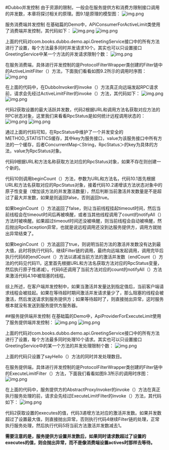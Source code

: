 #Dubbo并发控制
由于资源的限制，一般会在服务提供方和消费方限制接口调用的并发数，本章将探讨相关的原理。图9.1是原理的模型图：
![img.png](img/img7/img.png)

服务消费端并发控制
在基础篇的Demo中，APiConsumerForActiveLimit类使用了消费端并发控制，其代码如下：
![img.png](img/img7/img_1.png)
![img.png](img/img7/img_2.png)

上面的代码对com.books.dubbo.demo.api.GreetingService接口中的所有方法进行了设置，每个方法最多同时并发请求10个。其实也可以只设置接口GreetingService中某一个方法的并发请求限制个数：
![img.png](img/img7/img_3.png)

在服务消费端，具体进行并发控制的是ProtocolFilterWrapper类创建的Filter链中的ActiveLimitFilter（）方法，下面我们看看如图9.2所示的调用时序图：
![img.png](img/img7/img_4.png)

在上面的代码中，在DubboInvoker的invoke（）方法真正向远端发起RPC请求前，请求会先经过ActiveLimitFilter的invoke（）方法，其代码如下：
![img.png](img/img7/img_5.png)
![img.png](img/img7/img_6.png)

代码2获取设置的最大活跃并发数，代码2根据URL和调用方法名获取对应方法的RPC状态对象，这里我们来看看RpcStatus是如何统计远程调用状态的：
![img.png](img/img7/img_7.png)
![img.png](img/img7/img_8.png)

通过上面的代码可知，在RpcStatus中维护了一个并发安全的METHOD_STATISTICS缓存，其中key为服务接口，value为该服务接口中所有方法的一个缓存，后者ConcurrentMap＜String，RpcStatus＞的key为具体的方法，value为RpcStatus对象。

代码9根据URL和方法名称获取方法对应的RpcStatus对象，如果不存在则创建一个新的。

代码10则调用beginCount（）方法，参数为URL和方法名，代码10.1首先根据URL和方法名获取对应的RpcStatus对象，接着代码10.2递增该方法状态对象中的原子性变量（增加该方法的并发激活数量），然后判断当前激活并发数量是不是超过了最大并发数，如果是则返回false，否则返回true。

如果beginCount（）方法返回了false，则让当前线程挂起timeout时间，然后当前线程会在timeout时间后再被唤醒，或者当其他线程调用了count的notifyAll（）方法时被唤醒。如果超过timeout时间还没被唤醒，则当前线程会自动被唤醒，然后抛出RpcException异常，也就是说远程调用还没到达服务提供方，调用方就抛出异常结束了。

如果beginCount（）方法返回了true，则说明当前方法的激活并发数没有达到最大值，此时将执行代码5，继续Filter链的调用，最终向远端发起调用，调用完毕后执行代码6的endCount（）方法以递减当前方法的激活并发数（endCount（）方法的代码见代码11，这里首先根据URL和方法名获取方法对应的RpcStatus变量，然后执行原子性递减）。代码6还调用了当前方法对应的count的notifyAll（）方法来激活代码4.1中被阻塞的线程。

综上所述，在客户端并发控制中，如果当激活并发量达到指定值后，当前客户端请求线程会被挂起。如果在等待超时期间激活并发请求量少了，那么阻塞的线程会被激活，然后发送请求到服务提供方；如果等待超时了，则直接抛出异常，这时服务根本就没有发送到服务提供方服务器。

##服务提供端并发控制
在基础篇的Demo中，ApiProviderForExecuteLimit使用了服务提供端并发控制：
![img.png](img/img7/img_9.png)
![img.png](img/img7/img_10.png)

上面的代码对com.books.dubbo.demo.api.GreetingService接口中的所有方法进行了设置，每个方法最多同时处理10个请求。其实也可以只设置接口GreetingService中的某一个方法的并发处理限制个数：
![img.png](img/img7/img_11.png)

上面的代码只设置了sayHello（）方法的同时并发处理数目。

在服务提供端，具体进行并发控制的是ProtocolFilterWrapper类创建的Filter链中的ExecuteLimitFilter（）方法，下面我们看看如图9.3所示的调用时序图：
![img.png](img/img7/img_12.png)

在上面的代码中，服务提供方的AbstractProxyInvoker的invoke（）方法在真正执行服务处理的前，请求会先经过ExecuteLimitFilter的invoke（）方法，其代码如下：
![img.png](img/img7/img_13.png)

代码2获取设置的executes的值，代码3递增方法对应的激活并发数。如果并发数超过了设置最大值，则直接抛出异常，否则执行代码4继续Filter链的处理，正常执行服务处理，然后执行代码5将当前方法激活并发数减去1。

**需要注意的是，服务提供方设置并发数后，如果同时请求数超过了设置的executes的值，则会抛出异常，而不是像消费端设置actives时那样去等待。**